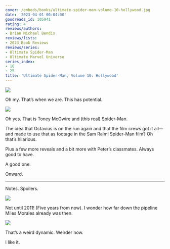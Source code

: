 ```yaml
---
cover: /embeds/books/ultimate-spider-man-volume-10-hollywood.jpg
date: '2023-04-01 00:04:00'
goodreads_id: 105941
rating: 4
reviews/authors:
- Brian Michael Bendis
reviews/lists:
- 2023 Book Reviews
reviews/series:
- Ultimate Spider-Man
- Ultimate Marvel Universe
series_index:
- 10
- 25
title: 'Ultimate Spider-Man, Volume 10: Hollywood'
---
```

![](/embeds/books/attachments/ultimate-spider-man-v10-629af4.png)

Oh my. That’s when we are. This has potential. 

![](/embeds/books/attachments/ultimate-spider-man-v10-fbc087.png)

Oh yes. That is Toney McGwire and (this real) Spider-Man. 

The idea that Octavius is on the run again and that the film crews got it all—and made to use that as footage in the Sam Raimi Spider-Man film? Oh that’s hilarious. 

Plus a few more reveals and a bit more with Peter’s classmates. Always good to have. 

A good one. 

Onward. 

<!--more-->

---



Notes. Spoilers. 

![](/embeds/books/attachments/ultimate-spider-man-v10-a36090.png)

Not until 2011! (Five years from now). I wonder how far down the pipeline Miles Morales already was then. 

![](/embeds/books/attachments/ultimate-spider-man-v10-6ec25b.png)

That’s a weird dynamic. Weirder now. 

I like it. 
